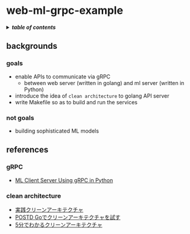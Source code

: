 # web-ml-grpc-example

<details>
    <summary>
        <strong><em>table of contents</em></strong>
    </summary>

- [backgrounds](#backgrounds)
    - [goals](#goals)
    - [not goals](#not-goals)
- [references](#references)
</details>

## backgrounds
### goals
- enable APIs to communicate via gRPC
  - between web server (written in golang) and ml server (written in Python)
- introduce the idea of `clean architecture` to golang API server
- write Makefile so as to build and run the services

### not goals
- building sophisticated ML models

## references
### gRPC
- [ML Client Server Using gRPC in Python](https://blog.goodaudience.com/ml-client-server-using-grpc-in-python-3cba7693d1f5)

### clean architecture
- [実践クリーンアーキテクチャ](https://nrslib.com/clean-architecture/)
- [POSTD Goでクリーンアーキテクチャを試す](https://postd.cc/golang-clean-archithecture/)
- [5分でわかるクリーンアーキテクチャ](https://www.slideshare.net/kenjitanaka58/5-66290992)
